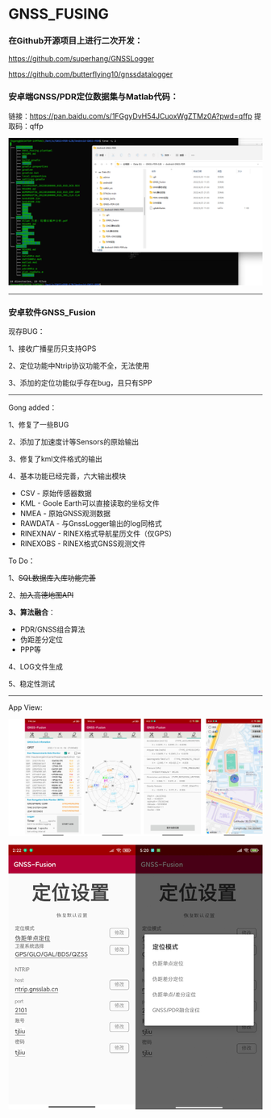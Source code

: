 # GNSS_FUSING
### 在Github开源项目上进行二次开发：

https://github.com/superhang/GNSSLogger

https://github.com/butterflying10/gnssdatalogger



### 安卓端GNSS/PDR定位数据集与Matlab代码：

链接：https://pan.baidu.com/s/1FGgyDvH54JCuoxWgZTMz0A?pwd=qffp 
提取码：qffp 

![code](.\pic\code.png)

-------------------

### 安卓软件GNSS_Fusion

现存BUG：

1、接收广播星历只支持GPS

2、定位功能中Ntrip协议功能不全，无法使用

3、添加的定位功能似乎存在bug，且只有SPP

---------------------------------

Gong added：

1、修复了一些BUG

2、添加了加速度计等Sensors的原始输出

3、修复了kml文件格式的输出

4、基本功能已经完善，六大输出模块

- CSV - 原始传感器数据
- KML - Goole Earth可以直接读取的坐标文件
- NMEA - 原始GNSS观测数据
- RAWDATA - 与GnssLogger输出的log同格式
- RINEXNAV - RINEX格式导航星历文件（仅GPS）
- RINEXOBS - RINEX格式GNSS观测文件



To Do：

1、~~SQL数据库入库功能完善~~

2、~~加入高德地图API~~

**3、算法融合**：

- PDR/GNSS组合算法
- 伪距差分定位
- PPP等

4、LOG文件生成

5、稳定性测试

------------------

App View:

![data_status](.\pic\data_status.jpg)

![pos_settings_all](.\pic\pos_settings_all.jpg)
